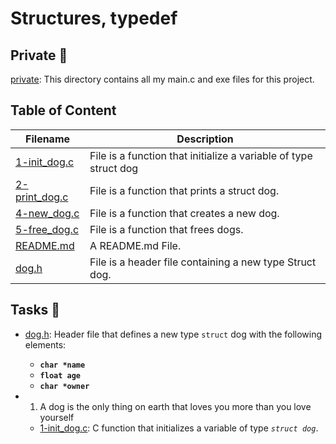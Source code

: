 # Structures, typedef

## Private 📁
[private](./private): This directory contains all my main.c and exe files for this project.

## Table of Content
Filename | Description
---------|------------
[1-init_dog.c](./1-init_dog.c) | File is a function that initialize a variable of type struct dog
[2-print_dog.c](./2-print_dog.c) | File is a function that prints a struct dog.
[4-new_dog.c](./4-new_dog.c) | File is a function that creates a new dog.
[5-free_dog.c](./5-free_dog.c) | File is a function that frees dogs.
[README.md](./README.md) | A README.md File.
[dog.h](./dog.h) | File is a header file containing a new type Struct dog.

## Tasks 📃
* [dog.h](./dog.h): Header file that defines a new type `struct` dog with the following elements:
    * **`char *name`**
    * **`float age`**
    * **`char *owner`**

* 1. A dog is the only thing on earth that loves you more than you love yourself
  * [1-init_dog.c](./1-init_dog.c): C function that initializes a variable of type _`struct dog`_.

